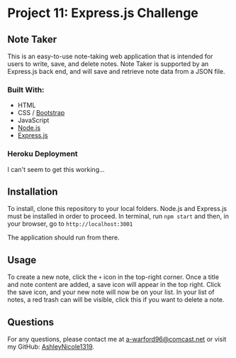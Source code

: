 # Project 11: Express.js Challenge
## Note Taker
This is an easy-to-use note-taking web application that is intended for users to write, save, and delete notes. Note Taker is supported by an Express.js back end, and will save and retrieve note data from a JSON file.

### Built With:
- HTML
- CSS / [Bootstrap](https://getbootstrap.com/)
- JavaScript
- [Node.js](https://nodejs.org/en/)
- [Express.js](https://expressjs.com/)



### Heroku Deployment
I can't seem to get this working...


## Installation
To install, clone this repository to your local folders. Node.js and Express.js must be installed in order to proceed. 
In terminal, run `npm start` and then, in your browser, go to `http://localhost:3001` 

The application should run from there.

## Usage
To create a new note, click the `+` icon in the top-right corner. Once a title and note content are added, a save icon will appear in the top right. Click the save icon, and your new note will now be on your list. In your list of notes, a red trash can will be visible, click this if you want to delete a note.

## Questions
For any questions, please contact me at [a-warford96@comcast.net](mailto:a-warford96@comcast.net) or visit my GitHub: [AshleyNicole1319](https://github.com/AshleyNicole1319).